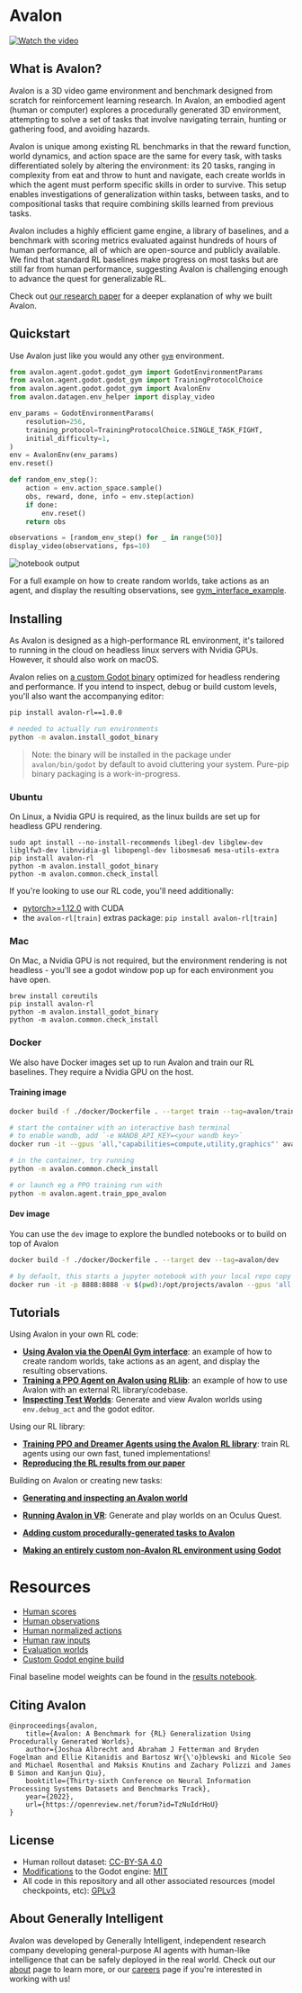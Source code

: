 
# Avalon


[![Watch the video](https://i3.ytimg.com/vi/4M-J11yMpD8/maxresdefault.jpg)](https://www.youtube.com/watch?v=4M-J11yMpD8)

## What is Avalon?

Avalon is a 3D video game environment and benchmark designed from scratch for reinforcement learning research. In Avalon, an embodied agent (human or computer) explores a procedurally generated 3D environment, attempting to solve a set of tasks that involve navigating terrain, hunting or gathering food, and avoiding hazards.

Avalon is unique among existing RL benchmarks in that the reward function, world dynamics, and action space are the same for every task, with tasks differentiated solely by altering the environment: its 20 tasks, ranging in complexity from eat and throw to hunt and navigate, each create worlds in which the agent must perform specific skills in order to survive. This setup enables investigations of generalization within tasks, between tasks, and to compositional tasks that require combining skills learned from previous tasks.

Avalon includes a highly efficient game engine, a library of baselines, and a benchmark with scoring metrics evaluated against hundreds of hours of human performance, all of which are open-source and publicly available. We find that standard RL baselines make progress on most tasks but are still far from human performance, suggesting Avalon is challenging enough to advance the quest for generalizable RL.

Check out [our research paper](https://arxiv.org/abs/2210.13417) for a deeper explanation of why we built Avalon.

## Quickstart

Use Avalon just like you would any other [`gym`](https://github.com/openai/gym) environment.

```python
from avalon.agent.godot.godot_gym import GodotEnvironmentParams
from avalon.agent.godot.godot_gym import TrainingProtocolChoice
from avalon.agent.godot.godot_gym import AvalonEnv
from avalon.datagen.env_helper import display_video

env_params = GodotEnvironmentParams(
    resolution=256,
    training_protocol=TrainingProtocolChoice.SINGLE_TASK_FIGHT,
    initial_difficulty=1,
)
env = AvalonEnv(env_params)
env.reset()

def random_env_step():
    action = env.action_space.sample()
    obs, reward, done, info = env.step(action)
    if done:
        env.reset()
    return obs

observations = [random_env_step() for _ in range(50)]
display_video(observations, fps=10)
```

![notebook output](./docs/media/avalon_notebook_demo.gif)

For a full example on how to create random worlds, take actions as an agent, and display the resulting observations, see [gym_interface_example](./notebooks/gym_interface_example.sync.ipynb).

## Installing

As Avalon is designed as a high-performance RL environment, it's tailored to running in the cloud on headless linux servers with Nvidia GPUs. However, it should also work on macOS.

Avalon relies on [a custom Godot binary](https://github.com/Avalon-Benchmark/godot) optimized for headless rendering and performance. If you intend to inspect, debug or build custom levels, you'll also want the accompanying editor:
```sh
pip install avalon-rl==1.0.0

# needed to actually run environments
python -m avalon.install_godot_binary
```

> Note: the binary will be installed in the package under `avalon/bin/godot` by default to avoid cluttering your system.
> Pure-pip binary packaging is a work-in-progress.

### Ubuntu

On Linux, a Nvidia GPU is required, as the linux builds are set up for headless GPU rendering.

```
sudo apt install --no-install-recommends libegl-dev libglew-dev libglfw3-dev libnvidia-gl libopengl-dev libosmesa6 mesa-utils-extra
pip install avalon-rl
python -m avalon.install_godot_binary
python -m avalon.common.check_install
```

If you're looking to use our RL code, you'll need additionally:
- [pytorch>=1.12.0](https://pytorch.org/get-started/locally/) with CUDA
- the `avalon-rl[train]` extras package: `pip install avalon-rl[train]`

### Mac

On Mac, a Nvidia GPU is not required, but the environment rendering is not headless - you'll see a godot window pop up for each environment you have open.

```
brew install coreutils
pip install avalon-rl
python -m avalon.install_godot_binary
python -m avalon.common.check_install
```

### Docker

We also have Docker images set up to run Avalon and train our RL baselines. They require a Nvidia GPU on the host.

#### Training image
```bash
docker build -f ./docker/Dockerfile . --target train --tag=avalon/train

# start the container with an interactive bash terminal
# to enable wandb, add `-e WANDB_API_KEY=<your wandb key>`
docker run -it --gpus 'all,"capabilities=compute,utility,graphics"' avalon/train bash

# in the container, try running
python -m avalon.common.check_install

# or launch eg a PPO training run with
python -m avalon.agent.train_ppo_avalon
```

#### Dev image
You can use the `dev` image to explore the bundled notebooks or to build on top of Avalon
```bash
docker build -f ./docker/Dockerfile . --target dev --tag=avalon/dev

# by default, this starts a jupyter notebook with your local repo copy mapped into the container
docker run -it -p 8888:8888 -v $(pwd):/opt/projects/avalon --gpus 'all,"capabilities=compute,utility,graphics"' avalon/dev 
```


## Tutorials

Using Avalon in your own RL code:
- [**Using Avalon via the OpenAI Gym interface**](./notebooks/gym_interface_example.sync.ipynb):
  an example of how to create random worlds, take actions as an agent, and display the resulting observations.
- [**Training a PPO Agent on Avalon using RLlib**](./notebooks/rllib_tutorial.sync.ipynb):
  an example of how to use Avalon with an external RL library/codebase.
- [**Inspecting Test Worlds**](./noebooks/inspecting_test_worlds.sync.ipynb):
  Generate and view Avalon worlds using `env.debug_act` and the godot editor.


Using our RL library:
- [**Training PPO and Dreamer Agents using the Avalon RL library**](./docs/avalon_baselines.md):
  train RL agents using our own fast, tuned implementations!
- [**Reproducing the RL results from our paper**](./docs/avalon_baselines.md#reproducing-our-paper-results)


Building on Avalon or creating new tasks:
- [**Generating and inspecting an Avalon world**](./notebooks/create_simple_world.sync.ipynb)

- [**Running Avalon in VR**](./docs/running_in_vr.md): Generate and play worlds on an Oculus Quest.

- [**Adding custom procedurally-generated tasks to Avalon**](./docs/tutorial_add_task/)

- [**Making an entirely custom non-Avalon RL environment using Godot**](./docs/tutorial_custom_env)

# Resources

* [Human scores](https://avalon-benchmark.s3.us-west-2.amazonaws.com/avalon__human_scores__935781fe-267d-4dcd-9698-714cc891e985.json)
* [Human observations](https://avalon-benchmark.s3.us-west-2.amazonaws.com/avalon__all_observations__935781fe-267d-4dcd-9698-714cc891e985.tar.gz)
* [Human normalized actions](https://avalon-benchmark.s3.us-west-2.amazonaws.com/avalon__all_actions__935781fe-267d-4dcd-9698-714cc891e985.tar.gz)
* [Human raw inputs](https://avalon-benchmark.s3.us-west-2.amazonaws.com/avalon__all_human_inputs__935781fe-267d-4dcd-9698-714cc891e985.tar.gz)
* [Evaluation worlds](https://avalon-benchmark.s3.us-west-2.amazonaws.com/avalon_worlds__2f788115-ea32-4041-8cae-6e7cd33091b7.tar.gz)
* [Custom Godot engine build](https://github.com/Avalon-Benchmark/godot/releases/)

Final baseline model weights can be found in the [results notebook](notebooks/avalon_results.sync.ipynb).

## Citing Avalon

```
@inproceedings{avalon,
    title={Avalon: A Benchmark for {RL} Generalization Using Procedurally Generated Worlds},
    author={Joshua Albrecht and Abraham J Fetterman and Bryden Fogelman and Ellie Kitanidis and Bartosz Wr{\'o}blewski and Nicole Seo and Michael Rosenthal and Maksis Knutins and Zachary Polizzi and James B Simon and Kanjun Qiu},
    booktitle={Thirty-sixth Conference on Neural Information Processing Systems Datasets and Benchmarks Track},
    year={2022},
    url={https://openreview.net/forum?id=TzNuIdrHoU}
}
```

## License

- Human rollout dataset: [CC-BY-SA 4.0](https://creativecommons.org/licenses/by-sa/4.0/)
- [Modifications](https://github.com/Avalon-Benchmark/godot) to the Godot engine: [MIT](https://opensource.org/licenses/MIT)
- All code in this repository and all other associated resources (model checkpoints, etc): [GPLv3](https://www.gnu.org/licenses/gpl-3.0.en.html)

## About Generally Intelligent

Avalon was developed by Generally Intelligent, independent research company developing general-purpose AI agents with human-like intelligence that can be safely deployed in the real world. Check out our [about](https://generallyintelligent.com/about) page to learn more, or our [careers](https://generallyintelligent.com/careers) page if you're interested in working with us!
